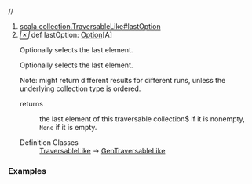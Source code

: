 //
<ol>
<li><a href="https://www.scala-lang.org/api/2.12.3/scala/collection/immutable/List.html#lastOption:Option[A]">scala.collection.TraversableLike#lastOption</a></li>
<li name="scala.collection.TraversableLike#lastOption" visbl="pub" class="indented0 " data-isabs="false" fullcomment="yes" group="Ungrouped"> <a id="lastOption:Option[A]"></a> <span class="permalink"> <a href="../../../scala/collection/immutable/List.html#lastOption:Option[A]" title="Permalink"> <i class="material-icons"></i> </a> </span> <span class="modifier_kind"> <span class="modifier"></span> <span class="kind">def</span> </span> <span class="symbol"> <span class="name">lastOption</span><span class="result">: <a href="../../Option.html" class="extype" name="scala.Option">Option</a>[<span class="extype" name="scala.collection.immutable.List.A">A</span>]</span> </span> <p class="shortcomment cmt">Optionally selects the last element.</p>
 <div class="fullcomment">
  <div class="comment cmt">
   <p>Optionally selects the last element.</p>
   <p> Note: might return different results for different runs, unless the underlying collection type is ordered.</p>
  </div>
  <dl class="paramcmts block">
   <dt>
    returns
   </dt>
   <dd class="cmt">
    <p>the last element of this traversable collection$ if it is nonempty, <code>None</code> if it is empty.</p>
   </dd>
  </dl>
  <dl class="attributes block"> 
   <dt>
    Definition Classes
   </dt>
   <dd>
    <a href="../TraversableLike.html" class="extype" name="scala.collection.TraversableLike">TraversableLike</a> → 
    <a href="../GenTraversableLike.html" class="extype" name="scala.collection.GenTraversableLike">GenTraversableLike</a>
   </dd>
  </dl>
 </div> </li>
        </ol>


### Examples





























